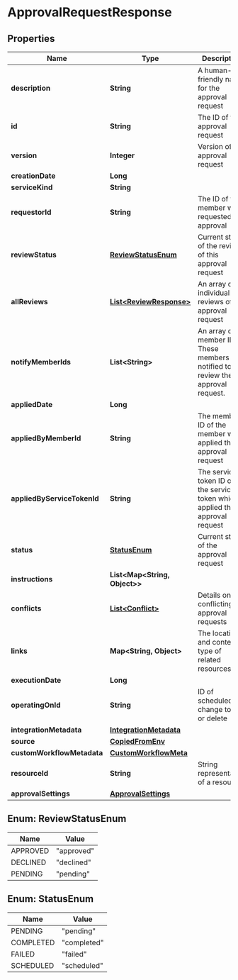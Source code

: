 

# ApprovalRequestResponse


## Properties

| Name | Type | Description | Notes |
|------------ | ------------- | ------------- | -------------|
|**description** | **String** | A human-friendly name for the approval request |  [optional] |
|**id** | **String** | The ID of this approval request |  |
|**version** | **Integer** | Version of the approval request |  |
|**creationDate** | **Long** |  |  |
|**serviceKind** | **String** |  |  |
|**requestorId** | **String** | The ID of the member who requested the approval |  [optional] |
|**reviewStatus** | [**ReviewStatusEnum**](#ReviewStatusEnum) | Current status of the review of this approval request |  |
|**allReviews** | [**List&lt;ReviewResponse&gt;**](ReviewResponse.md) | An array of individual reviews of this approval request |  |
|**notifyMemberIds** | **List&lt;String&gt;** | An array of member IDs. These members are notified to review the approval request. |  |
|**appliedDate** | **Long** |  |  [optional] |
|**appliedByMemberId** | **String** | The member ID of the member who applied the approval request |  [optional] |
|**appliedByServiceTokenId** | **String** | The service token ID of the service token which applied the approval request |  [optional] |
|**status** | [**StatusEnum**](#StatusEnum) | Current status of the approval request |  |
|**instructions** | **List&lt;Map&lt;String, Object&gt;&gt;** |  |  |
|**conflicts** | [**List&lt;Conflict&gt;**](Conflict.md) | Details on any conflicting approval requests |  |
|**links** | **Map&lt;String, Object&gt;** | The location and content type of related resources |  |
|**executionDate** | **Long** |  |  [optional] |
|**operatingOnId** | **String** | ID of scheduled change to edit or delete |  [optional] |
|**integrationMetadata** | [**IntegrationMetadata**](IntegrationMetadata.md) |  |  [optional] |
|**source** | [**CopiedFromEnv**](CopiedFromEnv.md) |  |  [optional] |
|**customWorkflowMetadata** | [**CustomWorkflowMeta**](CustomWorkflowMeta.md) |  |  [optional] |
|**resourceId** | **String** | String representation of a resource |  [optional] |
|**approvalSettings** | [**ApprovalSettings**](ApprovalSettings.md) |  |  [optional] |



## Enum: ReviewStatusEnum

| Name | Value |
|---- | -----|
| APPROVED | &quot;approved&quot; |
| DECLINED | &quot;declined&quot; |
| PENDING | &quot;pending&quot; |



## Enum: StatusEnum

| Name | Value |
|---- | -----|
| PENDING | &quot;pending&quot; |
| COMPLETED | &quot;completed&quot; |
| FAILED | &quot;failed&quot; |
| SCHEDULED | &quot;scheduled&quot; |



